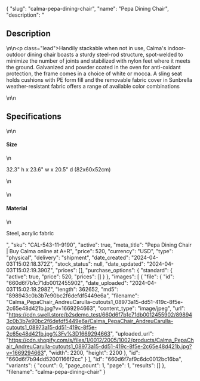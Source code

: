 {
  "slug": "calma-pepa-dining-chair",
  "name": "Pepa Dining Chair",
  "description": "<h2>Description</h2>\n<!-- split -->\n<p class=\"lead\">Handily stackable when not in use, Calma's indoor-outdoor dining chair boasts a sturdy steel-rod structure, spot-welded to minimize the number of joints and stabilized with nylon feet where it meets the ground. Galvanized and powder coated in the oven for anti-oxidant protection, the frame comes in a choice of white or mocca. A sling seat holds cushions with PE form fill and the removable fabric cover in Sunbrella weather-resistant fabric offers a range of available color combinations </p>\n<!-- split -->\n<h2>Specifications</h2>\n<!-- split -->\n<h4>Size</h4>\n<p>32.3\" h x 23.6\" w x 20.5\" d (82x60x52cm)</p>\n<h4></h4>\n<h4>Material</h4>\n<p>Steel, acrylic fabric</p>",
  "sku": "CAL-543-11-9190",
  "active": true,
  "meta_title": "Pepa Dining Chair | Buy Calma online at A+R",
  "price": 520,
  "currency": "USD",
  "type": "physical",
  "delivery": "shipment",
  "date_created": "2024-04-03T15:02:18.372Z",
  "stock_status": null,
  "date_updated": "2024-04-03T15:02:19.390Z",
  "prices": [],
  "purchase_options": {
    "standard": {
      "active": true,
      "price": 520,
      "prices": []
    }
  },
  "images": [
    {
      "file": {
        "id": "660d6f7b1c71db0012455902",
        "date_uploaded": "2024-04-03T15:02:19.298Z",
        "length": 362652,
        "md5": "898943c0b3b7e90bc2f6defdf5449e6a",
        "filename": "Calma_PepaChair_AndreuCarulla-cutouts1_08973a15-dd51-419c-8f5e-2c65e48d421b.jpg?v=1669294663",
        "content_type": "image/jpeg",
        "url": "https://cdn.swell.store/b2sdemo_test/660d6f7b1c71db0012455902/898943c0b3b7e90bc2f6defdf5449e6a/Calma_PepaChair_AndreuCarulla-cutouts1_08973a15-dd51-419c-8f5e-2c65e48d421b.jpg%3Fv%3D1669294663",
        "uploaded_url": "https://cdn.shopify.com/s/files/1/0012/2005/1002/products/Calma_PepaChair_AndreuCarulla-cutouts1_08973a15-dd51-419c-8f5e-2c65e48d421b.jpg?v=1669294663",
        "width": 2200,
        "height": 2200
      },
      "id": "660d6f7b94dd52001166f2cc"
    }
  ],
  "id": "660d6f7af9c6dc0012bc16ba",
  "variants": {
    "count": 0,
    "page_count": 1,
    "page": 1,
    "results": []
  },
  "filename": "calma-pepa-dining-chair"
}